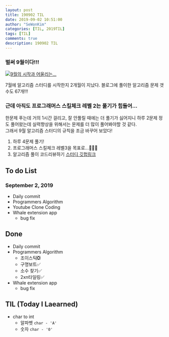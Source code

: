 ```yaml
---
layout: post
title: 190902 TIL
date: 2019-09-02 10:51:00
author: "SeWonKim"
categories: [TIL, 2019TIL]
tags: [TIL]
comments: true
description: 190902 TIL
---
```


### 벌써 9월이다!!!

[![9월의 시작과 어울리는...](http://img.youtube.com/vi/ter0p_iyIxk/0.jpg)](https://www.youtube.com/watch?v=ter0p_iyIxk?t=0s)

7월에 알고리즘 스터디를 시작한지 2개월이 지났다. 블로그에 풀이한 알고리즘 문제 갯수도 67개!!!

### 근데 아직도 프로그래머스 스킬체크 레벨 2는 풀기가 힘들어...

한문제 푸는데 거의 1시간 걸리고, 잘 안풀릴 때에는 더 풀기가 싫어지니 하루 2문제 정도 풀어왔는데 실력향상을 위해서는 문제를 더 많이 풀어봐야할 것 같다.  
그래서 9월 알고리즘 스터디의 규칙을 조금 바꾸어 보았다!

1. 하루 4문제 풀기!
2. 프로그래머스 스킬체크 레벨3을 목표로...🏃🏃🏃
3. 알고리즘 풀이 코드리뷰하기 [스터디 깃헙링크](https://github.com/sewonkimm/SeptemberAlogrithm)

## To do List

### September 2, 2019

- Daily commit
- Programmers Algorithm
- Youtube Clone Coding
- Whale extension app
  - bug fix

## Done

- Daily commit
- Programmers Algorithm
  - 조이스틱❎
  - 구명보트✅
  - 소수 찾기✅
  - 2xn타일링✅
- Whale extension app
  - bug fix

## TIL (Today I Laearned)

- char to int
  - 알파벳 `char - 'A'`
  - 숫자 `char - '0'`
